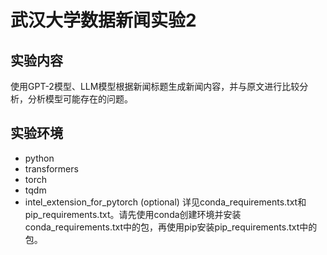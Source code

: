 # 武汉大学数据新闻实验2
## 实验内容
使用GPT-2模型、LLM模型根据新闻标题生成新闻内容，并与原文进行比较分析，分析模型可能存在的问题。

## 实验环境
- python
- transformers
- torch
- tqdm
- intel_extension_for_pytorch (optional)
详见conda_requirements.txt和pip_requirements.txt。请先使用conda创建环境并安装conda_requirements.txt中的包，再使用pip安装pip_requirements.txt中的包。